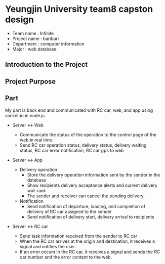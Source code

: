 # Yeungjin University team8 capston design
* Team name : Infinite
* Project name : baribari
* Department : computer information
* Major : web database
 
## Introduction to the Project

## Project Purpose



## Part
My part is back end and communicated with RC car, web, and app using socket.io in node.js. 

* Server <-> Web
  * Communicate the status of the operation to the control page of the web in real time.
  * Send RC car operation status, delivery status, delivery waiting status, RC car error notification, RC car gps to web
  
* Server <-> App
  * Delivery operation
    * Store the delivery operation information sent by the sender in the database
    * Show recipients delivery acceptance alerts and current delivery wait rank
    * The sender and receiver can cancel the pending delivery.
  * Notification
    * Send notification of departure, loading, and completion of delivery of RC car assigned to the sender
    * Send notification of delivery start, delivery arrival to recipients
    
* Server <-> RC car
  * Send task information received from the sender to RC car
  * When the RC car arrives at the origin and destination, it receives a signal and notifies the user.
  * If an error occurs in the RC car, it receives a signal and sends the RC car number and the error content to the web.
